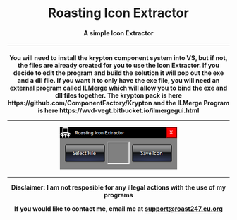 <h1 align="center"> Roasting Icon Extractor</h1>

<h4 align="center">A simple Icon Extractor</h4>

<hr></h4>
<h4 align="center">
You will need to install the krypton component system into VS, but if not, the files are already created for you to use the Icon Extractor. If you decide to edit the program and build the solution it will pop out the exe and a dll file. If you want it to only have the exe file, you will need an external program called ILMerge which will allow you to bind the exe and dll files together. The krypton pack is here https://github.com/ComponentFactory/Krypton and the ILMerge Program is here https://wvd-vegt.bitbucket.io/ilmergegui.html
  <hr>
<img src="https://raw.githubusercontent.com/roast247/Icon-Extractor/main/Icon%20Extractor.png">
  <hr>
Disclaimer: I am not resposible for any illegal actions with the use of my programs
  
  If you would like to contact me, email me at support@roast247.eu.org
</h4>
